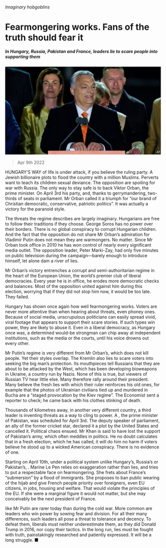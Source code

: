 ###### Imaginary hobgoblins

# Fearmongering works. Fans of the truth should fear it 

##### In Hungary, Russia, Pakistan and France, leaders lie to scare people into supporting them 

![image](images/20220409_ldp503.jpg) 

> Apr 9th 2022 

HUNGARY’S WAY of life is under attack, if you believe the ruling party. A Jewish billionaire plots to flood the country with a million Muslims. Perverts want to teach its children sexual deviance. The opposition are spoiling for war with Russia. The only way to stay safe is to back Viktor Orban, the prime minister. On April 3rd his party,  and, thanks to gerrymandering, two-thirds of seats in parliament. Mr Orban called it a triumph for “our brand of Christian democratic, conservative, patriotic politics”. It was actually a victory for the paranoid style.

The threats the regime describes are largely imaginary. Hungarians are free to follow their traditions if they choose. George Soros has no power over their borders. There is no global conspiracy to corrupt Hungarian children. And the fact that the opposition do not share Mr Orban’s admiration for Vladimir Putin does not mean they are warmongers. No matter. Since Mr Orban took office in 2010 he has won control of nearly every significant media outlet. The opposition leader, Peter Marki-Zay, had only five minutes on public television during the campaign—barely enough to introduce himself, let alone dam a river of lies.


Mr Orban’s victory entrenches a corrupt and semi-authoritarian regime in the heart of the European Union, the world’s premier club of liberal democracies. Every year he is in office, he erodes more democratic checks and balances. Most of the opposition united against him during this election, worrying that if they did not stop him now, it would be too late. They failed.

Hungary has shown once again how well fearmongering works. Voters are never more attentive than when hearing about threats, even phoney ones. Because of social media, unscrupulous politicians can easily spread vivid, viral footage that appears to support their scare stories. If such types win power, they are likely to abuse it. Even in a liberal democracy, as Hungary once was, a determined would-be strongman can chip away at independent institutions, such as the media or the courts, until his voice drowns out every other.

Mr Putin’s regime is very different from Mr Orban’s, which does not kill people. Yet their styles overlap. The Kremlin also lies to scare voters into seeking the big man’s protection. Its mouthpieces tell Russians that they are about to be attacked by the West, which has been developing bioweapons in Ukraine, a country run by Nazis. None of this is true, but viewers of Russian TV hear little else. Many therefore rally around their president. Many believe the fresh lies with which their ruler reinforces his old ones, for example that the photos of Ukrainian civilians tied up and murdered in Bucha are a “staged provocation by the Kiev regime”. The Economist sent a reporter to check; he came back with his clothes stinking of death.

Thousands of kilometres away, in another very different country, a third leader is inventing threats as a way to cling to power. A , the prime minister of Pakistan, was scheduled for April 3rd. The deputy speaker of parliament, an ally of the former cricket star, declared it a plot by the United States and cancelled it. Political chaos ensued. Mr Khan is said to have lost the support of Pakistan’s army, which often meddles in politics. He no doubt calculates that in a fresh election, which he has called, it will do him no harm if voters believe he stood up to a wicked American conspiracy. There is no evidence of one.

Starting on April 10th, under a political system unlike Hungary’s, Russia’s or Pakistan’s, . Marine Le Pen relies on exaggeration rather than lies, and tries to put a respectable face on fearmongering. She frets about France’s “submersion” by a flood of immigrants. She proposes to ban public wearing of the hijab and give French people priority over foreigners, even EU citizens, in jobs, housing and welfare. That would violate the principles of the EU. If she were a marginal figure it would not matter, but she may conceivably be the next president of France.

 like Mr Putin are rarer today than during the cold war. More common are leaders who win power by sowing fear and division. For all their many differences, such leaders all pose a threat to tolerance and decency. To defeat them, liberals must neither underestimate them, as they did Donald Trump in 2016, nor copy their tactics. In the long run, lies must be fought with truth, painstakingly researched and patiently expressed. It will be a long struggle. ■

